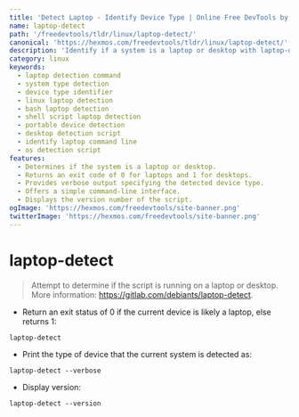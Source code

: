 ```yaml
---
title: 'Detect Laptop - Identify Device Type | Online Free DevTools by Hexmos'
name: laptop-detect
path: '/freedevtools/tldr/linux/laptop-detect/'
canonical: 'https://hexmos.com/freedevtools/tldr/linux/laptop-detect/'
description: 'Identify if a system is a laptop or desktop with laptop-detect.  Determine device type quickly and easily. Free online tool, no registration required.'
category: linux
keywords:
  - laptop detection command
  - system type detection
  - device type identifier
  - linux laptop detection
  - bash laptop detection
  - shell script laptop detection
  - portable device detection
  - desktop detection script
  - identify laptop command line
  - os detection script
features:
  - Determines if the system is a laptop or desktop.
  - Returns an exit code of 0 for laptops and 1 for desktops.
  - Provides verbose output specifying the detected device type.
  - Offers a simple command-line interface.
  - Displays the version number of the script.
ogImage: 'https://hexmos.com/freedevtools/site-banner.png'
twitterImage: 'https://hexmos.com/freedevtools/site-banner.png'
---
```


# laptop-detect

> Attempt to determine if the script is running on a laptop or desktop.
> More information: <https://gitlab.com/debiants/laptop-detect>.

- Return an exit status of 0 if the current device is likely a laptop, else returns 1:

`laptop-detect`

- Print the type of device that the current system is detected as:

`laptop-detect --verbose`

- Display version:

`laptop-detect --version`
